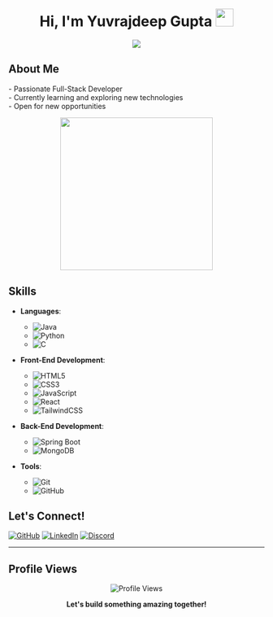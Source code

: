 <h1 align="center"><b>Hi, I'm Yuvrajdeep Gupta</b> <img src="https://user-images.githubusercontent.com/73097560/115834477-dbab4500-a447-11eb-908a-139a6edaec5c.gif" width="35"></h1>

<p align="center">
  <a href="https://github.com/DenverCoder1/readme-typing-svg"><img src="https://readme-typing-svg.herokuapp.com?font=Time+New+Roman&color=cyan&size=25&center=true&vCenter=true&width=600&height=100&lines=Welcome+to+my+GitHub+Profile!;I'm+a+Full-Stack+Developer;Always+learning+new+things;"></a>
</p>

## **About Me**

<p align="left">
- Passionate Full-Stack Developer <br>
- Currently learning and exploring new technologies <br>
- Open for new opportunities <br>
</p>

<p align="center">
  <img src="https://i.pinimg.com/originals/3b/ab/16/3bab1644886a6094080918ab88d52d5c.gif" width="300">
</p>

## **Skills**

- **Languages**:
  - ![Java](https://img.shields.io/badge/Java-%23ED8B00.svg?style=for-the-badge&logo=java&logoColor=white)
  - ![Python](https://img.shields.io/badge/Python-%2314354C.svg?style=for-the-badge&logo=python&logoColor=white)
  - ![C](https://img.shields.io/badge/C-%232370ED.svg?style=for-the-badge&logo=c&logoColor=white)

- **Front-End Development**:
  - ![HTML5](https://img.shields.io/badge/HTML5-%23E34F26.svg?style=for-the-badge&logo=html5&logoColor=white)
  - ![CSS3](https://img.shields.io/badge/CSS3-%231572B6.svg?style=for-the-badge&logo=css3&logoColor=white)
  - ![JavaScript](https://img.shields.io/badge/JavaScript-%23F7DF1E.svg?style=for-the-badge&logo=javascript&logoColor=black)
  - ![React](https://img.shields.io/badge/React-%2320232a.svg?style=for-the-badge&logo=react&logoColor=%2361DAFB)
  - ![TailwindCSS](https://img.shields.io/badge/tailwindcss-%2338B2AC.svg?style=for-the-badge&logo=tailwind-css&logoColor=white)

- **Back-End Development**:
  - ![Spring Boot](https://img.shields.io/badge/Spring%20Boot-%236DB33F.svg?style=for-the-badge&logo=spring-boot&logoColor=white)
  - ![MongoDB](https://img.shields.io/badge/MongoDB-%2347A248.svg?style=for-the-badge&logo=mongodb&logoColor=white)

- **Tools**:
  - ![Git](https://img.shields.io/badge/Git-%23F05033.svg?style=for-the-badge&logo=git&logoColor=white)
  - ![GitHub](https://img.shields.io/badge/GitHub-%23121011.svg?style=for-the-badge&logo=github&logoColor=white)

## **Let's Connect!**
<p align="left">
  <a href="https://github.com/Yuvrajdeepgupta"><img src="https://img.shields.io/badge/GitHub-Yuvrajdeepgupta-181717?style=for-the-badge&logo=github&logoColor=white" alt="GitHub"></a>
  <a href="https://www.linkedin.com/in/yuvrajdeep/"><img src="https://img.shields.io/badge/LinkedIn-Yuvrajdeep-blue?style=for-the-badge&logo=linkedin&logoColor=white" alt="LinkedIn"></a>
  <a href="https://discord.com/invite/aXsStHguEP"><img src="https://img.shields.io/badge/Discord-Yuvrajdeep-7289DA?style=for-the-badge&logo=discord&logoColor=white" alt="Discord"></a>
</p>

---

## **Profile Views**
<p align="center">
  <img src="https://komarev.com/ghpvc/?username=Yuvrajdeepgupta&style=flat-square&color=blue" alt="Profile Views">
</p>

<p align="center">
  <b>Let's build something amazing together!</b>
</p>
